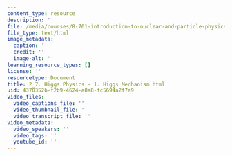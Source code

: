 ```yaml
---
content_type: resource
description: ''
file: /media/courses/8-701-introduction-to-nuclear-and-particle-physics-fall-2020/2_7-higgs-physics-1-higgs-mechanism.html
file_type: text/html
image_metadata:
  caption: ''
  credit: ''
  image-alt: ''
learning_resource_types: []
license: ''
resourcetype: Document
title: 2_7. Higgs Physics - 1. Higgs Mechanism.html
uid: 4370352b-f2b9-4624-a8a8-fc5694a2f7a9
video_files:
  video_captions_file: ''
  video_thumbnail_file: ''
  video_transcript_file: ''
video_metadata:
  video_speakers: ''
  video_tags: ''
  youtube_id: ''
---
```

